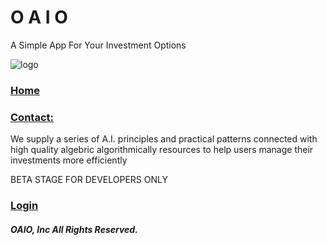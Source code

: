 # O A I O

A Simple App For Your Investment Options

![logo](logo.png)

### [Home](https://kontor.netlify.app/)

### [Contact:](https://kontor.netlify.app/contact/)

We supply a series of A.I. principles and practical patterns connected with high quality algebric algorithmically resources to help users manage their investments more efficiently

BETA STAGE FOR DEVELOPERS ONLY

### [Login](https://kontor.netlify.app/login)

##### OAIO, Inc All Rights Reserved.
